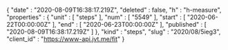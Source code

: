 {
  "date" : "2020-08-09T16:38:17.219Z",
  "deleted" : false,
  "h" : "h-measure",
  "properties" : {
    "unit" : [ "steps" ],
    "num" : [ "5549" ],
    "start" : [ "2020-06-22T00:00:00Z" ],
    "end" : [ "2020-06-23T00:00:00Z" ],
    "published" : [ "2020-08-09T16:38:17.219Z" ]
  },
  "kind" : "steps",
  "slug" : "2020/08/5ieg3",
  "client_id" : "https://www-api.jvt.me/fit"
}
